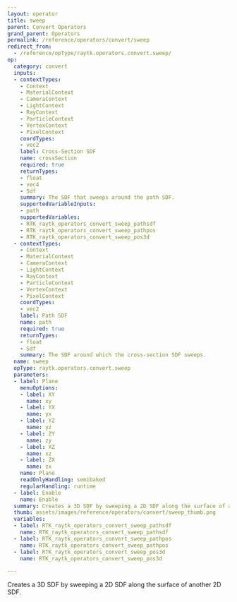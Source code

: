 ```yaml
---
layout: operator
title: sweep
parent: Convert Operators
grand_parent: Operators
permalink: /reference/operators/convert/sweep
redirect_from:
  - /reference/opType/raytk.operators.convert.sweep/
op:
  category: convert
  inputs:
  - contextTypes:
    - Context
    - MaterialContext
    - CameraContext
    - LightContext
    - RayContext
    - ParticleContext
    - VertexContext
    - PixelContext
    coordTypes:
    - vec2
    label: Cross-Section SDF
    name: crossSection
    required: true
    returnTypes:
    - float
    - vec4
    - Sdf
    summary: The SDF that sweeps around the path SDF.
    supportedVariableInputs:
    - path
    supportedVariables:
    - RTK_raytk_operators_convert_sweep_pathsdf
    - RTK_raytk_operators_convert_sweep_pathpos
    - RTK_raytk_operators_convert_sweep_pos3d
  - contextTypes:
    - Context
    - MaterialContext
    - CameraContext
    - LightContext
    - RayContext
    - ParticleContext
    - VertexContext
    - PixelContext
    coordTypes:
    - vec2
    label: Path SDF
    name: path
    required: true
    returnTypes:
    - float
    - Sdf
    summary: The SDF around which the cross-section SDF sweeps.
  name: sweep
  opType: raytk.operators.convert.sweep
  parameters:
  - label: Plane
    menuOptions:
    - label: XY
      name: xy
    - label: YX
      name: yx
    - label: YZ
      name: yz
    - label: ZY
      name: zy
    - label: XZ
      name: xz
    - label: ZX
      name: zx
    name: Plane
    readOnlyHandling: semibaked
    regularHandling: runtime
  - label: Enable
    name: Enable
  summary: Creates a 3D SDF by sweeping a 2D SDF along the surface of another 2D SDF.
  thumb: assets/images/reference/operators/convert/sweep_thumb.png
  variables:
  - label: RTK_raytk_operators_convert_sweep_pathsdf
    name: RTK_raytk_operators_convert_sweep_pathsdf
  - label: RTK_raytk_operators_convert_sweep_pathpos
    name: RTK_raytk_operators_convert_sweep_pathpos
  - label: RTK_raytk_operators_convert_sweep_pos3d
    name: RTK_raytk_operators_convert_sweep_pos3d

---
```



Creates a 3D SDF by sweeping a 2D SDF along the surface of another 2D SDF.